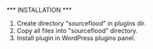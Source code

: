 *** INSTALLATION ***

1. Create directory "sourceflood" in plugins dir.
2. Copy all files into "sourceflood" directory.
3. Install plugin in WordPress plugins panel.